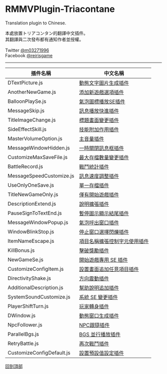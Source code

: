 # RMMVPlugin-Triacontane
Translation plugin to Chinese.

本處放置トリアコンタン的翻譯中文插件。<br>
其翻譯與二次發布都有通知作者並授權。<br>
<br>
Twitter [@m03271996](https://twitter.com/m03271996)<br>
Facebook [@reirisgame](https://www.facebook.com/reirisgame/)<br>
* * *

| 插件名稱               | 中文名稱              |
| --------------------- | --------------------- |
| DTextPicture.js       | [動態文字圖片生成插件](https://github.com/mr099985/RMMVPlugin-Triacontane/blob/master/DTextPicture.js)    |
| AnotherNewGame.js     | [添加新遊戲選項插件](https://github.com/mr099985/RMMVPlugin-Triacontane/blob/master/AnotherNewGame.js)     |
| BalloonPlaySe.js     | [氣泡圖標播放SE插件](https://github.com/mr099985/RMMVPlugin-Triacontane/blob/master/BalloonPlaySe.js)     |
| MessageSkip.js    | [訊息播放快進插件](https://github.com/mr099985/RMMVPlugin-Triacontane/blob/master/MessageSkip.js)     |
| TitleImageChange.js    | [標題畫面變更插件](https://github.com/mr099985/RMMVPlugin-Triacontane/blob/master/TitleImageChange.js)     |
| SideEffectSkill.js    | [技能附加作用插件](https://github.com/mr099985/RMMVPlugin-Triacontane/blob/master/SideEffectSkill.js)     |
| MasterVolumeOption.js   | [主音量插件](https://github.com/mr099985/RMMVPlugin-Triacontane/blob/master/MasterVolumeOption.js)     |
| MessageWindowHidden.js   | [一時關閉訊息框插件](https://github.com/mr099985/RMMVPlugin-Triacontane/blob/master/MessageWindowHidden.js)     |
| CustomizeMaxSaveFile.js   | [最大存檔數量變更插件](https://github.com/mr099985/RMMVPlugin-Triacontane/blob/master/CustomizeMaxSaveFile.js)     |
| BattleRecord.js   | [戰鬥統計插件](https://github.com/mr099985/RMMVPlugin-Triacontane/blob/master/BattleRecord.js)     |
| MessageSpeedCustomize.js   | [訊息速度調整插件](https://github.com/mr099985/RMMVPlugin-Triacontane/blob/master/MessageSpeedCustomize.js)     |
| UseOnlyOneSave.js   | [單一存檔插件](https://github.com/mr099985/RMMVPlugin-Triacontane/blob/master/UseOnlyOneSave.js)     |
| TitleNewGameOnly.js   | [僅有開始遊戲插件](https://github.com/mr099985/RMMVPlugin-Triacontane/blob/master/TitleNewGameOnly.js)     |
| DescriptionExtend.js   | [說明擴張插件](https://github.com/mr099985/RMMVPlugin-Triacontane/blob/master/DescriptionExtend.js)     |
| PauseSignToTextEnd.js   | [暫停圖示顯示結尾插件](https://github.com/mr099985/RMMVPlugin-Triacontane/blob/master/PauseSignToTextEnd.js)     |
| MessageWindowPopup.js   | [氣泡呼出窗口插件](https://github.com/mr099985/RMMVPlugin-Triacontane/blob/master/MessageWindowPopup.js)     |
| WindowBlinkStop.js   | [停止窗口選擇閃爍插件](https://github.com/mr099985/RMMVPlugin-Triacontane/blob/master/WindowBlinkStop.js)     |
| ItemNameEscape.js   | [項目名稱擴張控制字元使用插件](https://github.com/mr099985/RMMVPlugin-Triacontane/blob/master/ItemNameEscape.js)     |
| KillBonus.js   | [擊破獎勵插件](https://github.com/mr099985/RMMVPlugin-Triacontane/blob/master/KillBonus.js)     |
| NewGameSe.js   | [開始遊戲專用 SE 插件](https://github.com/mr099985/RMMVPlugin-Triacontane/blob/master/NewGameSe.js)     |
| CustomizeConfigItem.js   | [設置畫面追加任意項目插件](https://github.com/mr099985/RMMVPlugin-Triacontane/blob/master/CustomizeConfigItem.js)     |
| DirectivityShake.js   | [方向震動插件](https://github.com/mr099985/RMMVPlugin-Triacontane/blob/master/DirectivityShake.js)     |
| AdditionalDescription.js   | [幫助說明追加插件](https://github.com/mr099985/RMMVPlugin-Triacontane/blob/master/AdditionalDescription.js)     |
| SystemSoundCustomize.js   | [系統 SE 變更插件](https://github.com/mr099985/RMMVPlugin-Triacontane/blob/master/SystemSoundCustomize.js)     |
| PlayerShiftTurn.js   | [玩家轉身插件](https://github.com/mr099985/RMMVPlugin-Triacontane/blob/master/PlayerShiftTurn.js)     |
| DWindow.js   | [動態窗口生成插件](https://github.com/mr099985/RMMVPlugin-Triacontane/blob/master/DWindow.js)     |
| NpcFollower.js   | [NPC跟隨插件](https://github.com/mr099985/RMMVPlugin-Triacontane/blob/master/NpcFollower.js)     |
| ParallelBgs.js   | [BGS 並行播放插件](https://github.com/mr099985/RMMVPlugin-Triacontane/blob/master/ParallelBgs.js)     |
| RetryBattle.js   | [再次戰鬥插件](https://github.com/mr099985/RMMVPlugin-Triacontane/blob/master/RetryBattle.js)     |
| CustomizeConfigDefault.js   | [設置預設值設定插件](https://github.com/mr099985/RMMVPlugin-Triacontane/blob/master/CustomizeConfigDefault.js)     |

[回到頂部](#readme)
